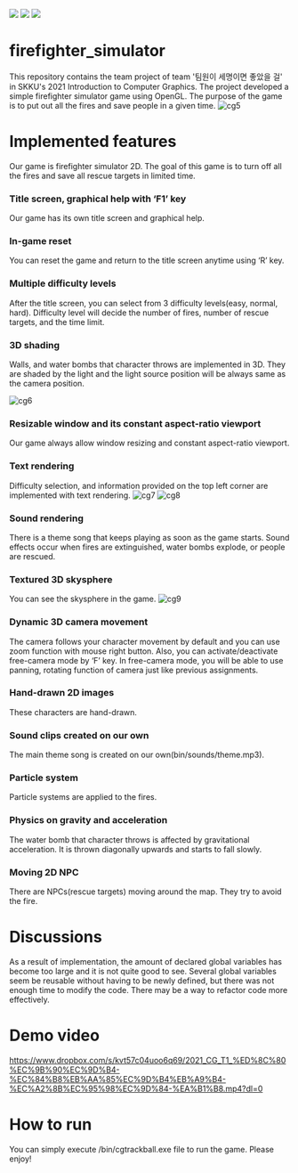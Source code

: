 <img src="https://img.shields.io/badge/C-A8B9CC?style=flat&logo=C&logoColor=white"/> <img src="https://img.shields.io/badge/C++-00599C?style=flat&logo=C++&logoColor=white"/> <img src="https://img.shields.io/badge/OpenGL-5586A4?style=flat&logo=OpenGL&logoColor=white"/>
# firefighter_simulator
This repository contains the team project of team '팀원이 세명이면 좋았을 걸' in SKKU's 2021 Introduction to Computer Graphics. The project developed a simple firefighter simulator game using OpenGL. The purpose of the game is to put out all the fires and save people in a given time.
![cg5](https://github.com/dipreez/firefighter_simulator/assets/50349104/057987a2-8383-41f3-8bd2-78020e591b68)

# Implemented features
Our game is firefighter simulator 2D. The goal of this game is to turn off all the fires and
save all rescue targets in limited time.
### Title screen, graphical help with ‘F1’ key
Our game has its own title screen and graphical help.
### In-game reset
You can reset the game and return to the title screen anytime using ‘R’ key.
### Multiple difficulty levels
After the title screen, you can select from 3 difficulty levels(easy, normal, hard). Difficulty
level will decide the number of fires, number of rescue targets, and the time limit.
### 3D shading
Walls, and water bombs that character throws are implemented in 3D. They are shaded
by the light and the light source position will be always same as the camera position.

![cg6](https://github.com/dipreez/firefighter_simulator/assets/50349104/ecea86c9-fb0e-4761-8c9f-12fda28fc938)
### Resizable window and its constant aspect-ratio viewport
Our game always allow window resizing and constant aspect-ratio viewport.
### Text rendering
Difficulty selection, and information provided on the top left corner are implemented
with text rendering.
![cg7](https://github.com/dipreez/firefighter_simulator/assets/50349104/c256ee99-a5a8-4265-88bf-eba2d03d5518)
![cg8](https://github.com/dipreez/firefighter_simulator/assets/50349104/60ef14e0-ae83-4852-8bd5-26aea1cc9564)
### Sound rendering
There is a theme song that keeps playing as soon as the game starts. Sound effects
occur when fires are extinguished, water bombs explode, or people are rescued.
### Textured 3D skysphere
You can see the skysphere in the game.
![cg9](https://github.com/dipreez/firefighter_simulator/assets/50349104/2e655ce3-7df5-4f31-8da8-5ded88b931fa)
### Dynamic 3D camera movement
The camera follows your character movement by default and you can use zoom
function with mouse right button. Also, you can activate/deactivate free-camera mode
by ‘F’ key. In free-camera mode, you will be able to use panning, rotating function of
camera just like previous assignments.
### Hand-drawn 2D images
These characters are hand-drawn.
### Sound clips created on our own
The main theme song is created on our own(bin/sounds/theme.mp3).
### Particle system
Particle systems are applied to the fires.
### Physics on gravity and acceleration
The water bomb that character throws is affected by gravitational acceleration. It is
thrown diagonally upwards and starts to fall slowly.
### Moving 2D NPC
There are NPCs(rescue targets) moving around the map. They try to avoid the fire.

# Discussions
As a result of implementation, the amount of declared global variables has become too
large and it is not quite good to see. Several global variables seem be reusable without
having to be newly defined, but there was not enough time to modify the code. There may
be a way to refactor code more effectively.

# Demo video
https://www.dropbox.com/s/kvt57c04uoo6q69/2021_CG_T1_%ED%8C%80%EC%9B%90%EC%9D%B4-%EC%84%B8%EB%AA%85%EC%9D%B4%EB%A9%B4-%EC%A2%8B%EC%95%98%EC%9D%84-%EA%B1%B8.mp4?dl=0

# How to run
You can simply execute /bin/cgtrackball.exe file to run the game. Please enjoy!
